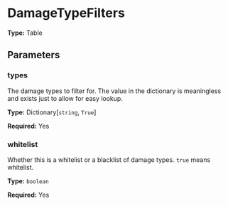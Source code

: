 # DamageTypeFilters

**Type:** Table

## Parameters

### types

The damage types to filter for. The value in the dictionary is meaningless and exists just to allow for easy lookup.

**Type:** Dictionary[`string`, `True`]

**Required:** Yes

### whitelist

Whether this is a whitelist or a blacklist of damage types. `true` means whitelist.

**Type:** `boolean`

**Required:** Yes

